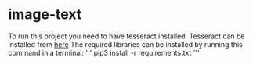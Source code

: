 # image-text
To run this project you need to have tesseract installed. Tesseract can be installed from [here](https://tesseract-ocr.github.io/tessdoc/Downloads.html)
The required libraries can be installed by running this command in a terminal:
'''
pip3 install -r requirements.txt
'''

